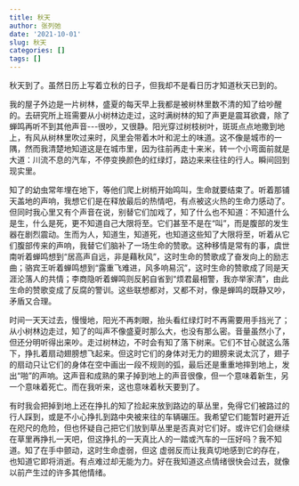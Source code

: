 ```yaml
---
title: 秋天
author: 张列弛
date: '2021-10-01'
slug: 秋天
categories: []
tags: []
---
```

秋天到了。虽然日历上写着立秋的日子，但我却不是看日历才知道秋天已到的。  

我的屋子外边是一片树林，盛夏的每天早上我都是被树林里数不清的知了给吵醒的。去研究所上班需要从小树林边走过，这时满树林的知了声更是震耳欲聋，除了蝉鸣再听不到其他声音---很吵，又很静。阳光穿过树枝树叶，斑斑点点地撒到地上，有风从树林里吹过来时，风里会带着木叶和泥土的味道。这不像是城市的一隅，然而我清楚地知道这是在城市里，因为往前再走十来米，转一个小弯面前就是大道：川流不息的汽车，不停变换颜色的红绿灯，路边来来往往的行人。瞬间回到现实里。  

知了的幼虫常年埋在地下，等他们爬上树梢开始鸣叫，生命就要结束了。听着那铺天盖地的声响，我想它们是在释放最后的热情吧，有点被这火热的生命力感动了。但同时我心里又有个声音在说，别替它们加戏了，知了什么也不知道：不知道什么是生，什么是死，更不知道自己大限将至。它们甚至不是在“叫”，而是腹部的发生器在剧烈震动。生而为人，知道生，知道死，也知道这些知了大限将至，听着从它们腹部传来的声响，我替它们脑补了一场生命的赞歌。这种移情是常有的事，虞世南听着蝉鸣想到“居高声自远，非是藉秋风”，这时生命的赞歌成了奋发向上的励志曲；骆宾王听着蝉鸣想到“露重飞难进，风多响易沉”，这时生命的赞歌成了同是天涯沦落人的共情；李商隐听着蝉鸣则反躬自省到“烦君最相警，我亦举家清”，由此生命的赞歌变成了反腐的警训。这些联想都对，又都不对，像是蝉鸣的既静又吵，矛盾又合理。    

时间一天天过去，慢慢地，阳光不再刺眼，抬头看红绿灯时不再需要用手挡光了；从小树林边走过，知了的叫声不像盛夏时那么大，也没有那么密。音量虽然小了，但还分明听得出来吵。走过树林边，不时会有知了落下树来。它们不甘心就这么落下，挣扎着扇动翅膀想飞起来。但这时它们的身体对无力的翅膀来说太沉了，翅子的扇动只让它们的身体在空中画出一段不规则的弧，最后还是重重地摔到地上，发出“啪”的声响。这声音和成熟的果子掉到地上的声音很像，但一个意味着新生，另一个意味着死亡。而在我听来，这也意味着秋天要到了。   

有时我会把掉到地上还在挣扎的知了捡起来放到路边的草丛里，免得它们被路过的行人踩到，或是不小心挣扎到路中央被来往的车辆碾压。我希望它们能暂时避开近在咫尺的危险，但也怀疑自己把它们放到草丛里是否真对它们好。或许它们会继续在草里再挣扎一天吧，但这挣扎的一天真比人的一踏或汽车的一压好吗？我不知道。知了在手中颤动，这时生命虚弱，但这 虚弱反而让我真切地感到它的存在，也知道它即将消逝。有点难过却无能为力。好在我知道这点情绪很快会过去，就像以前产生过的许多其他情绪。     



